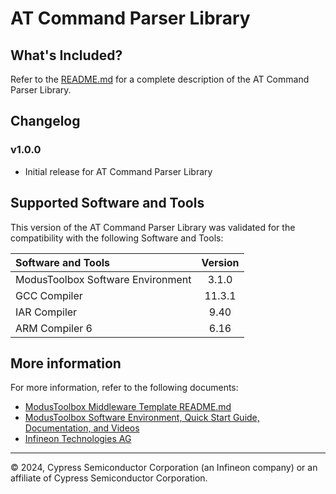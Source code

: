 # AT Command Parser Library

## What's Included?

Refer to the [README.md](./README.md) for a complete description of the AT Command Parser Library.

## Changelog

### v1.0.0
* Initial release for AT Command Parser Library

## Supported Software and Tools

This version of the AT Command Parser Library was validated for the compatibility with the following Software and Tools:

| Software and Tools                                      | Version |
| :---                                                    | :----:  |
| ModusToolbox Software Environment                       | 3.1.0   |
| GCC Compiler                                            | 11.3.1  |
| IAR Compiler                                            | 9.40    |
| ARM Compiler 6                                          | 6.16    |

## More information

For more information, refer to the following documents:

* [ModusToolbox Middleware Template README.md](./README.md)
* [ModusToolbox Software Environment, Quick Start Guide, Documentation, and Videos](https://www.infineon.com/cms/en/design-support/tools/sdk/modustoolbox-software)
* [Infineon Technologies AG](https://www.infineon.com)

---
© 2024, Cypress Semiconductor Corporation (an Infineon company) or an affiliate of Cypress Semiconductor Corporation.
